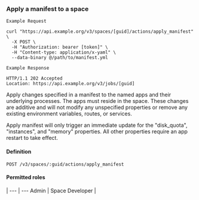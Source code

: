 ### Apply a manifest to a space

```
Example Request
```

```shell
curl "https://api.example.org/v3/spaces/[guid]/actions/apply_manifest" \
  -X POST \
  -H "Authorization: bearer [token]" \
  -H "Content-type: application/x-yaml" \
  --data-binary @/path/to/manifest.yml
```

```
Example Response
```

```http
HTTP/1.1 202 Accepted
Location: https://api.example.org/v3/jobs/[guid]
```

Apply changes specified in a manifest to the named apps and their underlying
processes. The apps must reside in the space. These changes are additive
and will not modify any unspecified properties or remove any existing
environment variables, routes, or services.

<aside class="notice">
Apply manifest will only trigger an immediate update for the "disk_quota", "instances", and "memory" properties. All other properties require an app restart to take effect.
</aside>

#### Definition
`POST /v3/spaces/:guid/actions/apply_manifest`

#### Permitted roles
 |
--- | ---
Admin |
Space Developer |
